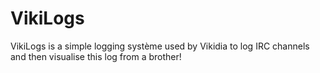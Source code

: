 # VikiLogs
VikiLogs is a simple logging système used by Vikidia to log IRC channels and then visualise this log from a brother!
